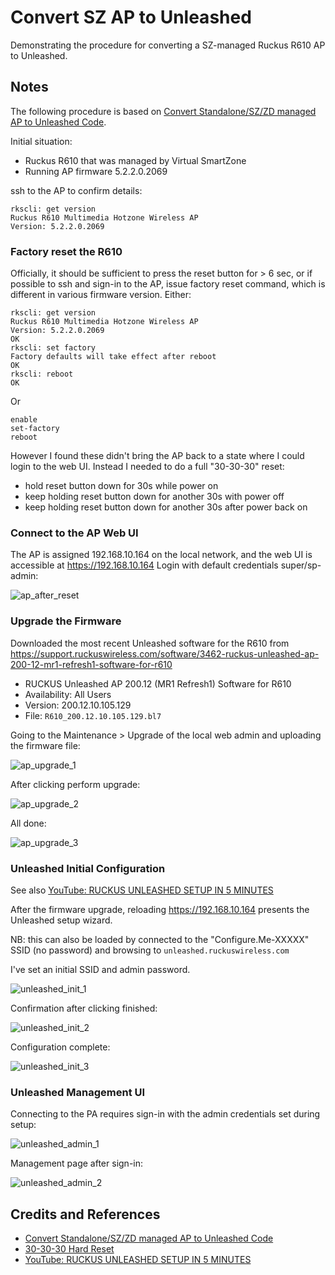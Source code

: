 # Convert SZ AP to Unleashed

Demonstrating the procedure for converting a SZ-managed Ruckus R610 AP to Unleashed.

## Notes

The following procedure is based on
[Convert Standalone/SZ/ZD managed AP to Unleashed Code](https://support.ruckuswireless.com/articles/000005720).

Initial situation:

* Ruckus R610 that was managed by Virtual SmartZone
* Running AP firmware 5.2.2.0.2069

ssh to the AP to confirm details:

    rkscli: get version
    Ruckus R610 Multimedia Hotzone Wireless AP
    Version: 5.2.2.0.2069

### Factory reset the R610

Officially, it should be sufficient to press the reset button for > 6 sec,
or if possible to ssh and sign-in to the AP, issue factory reset command, which is different in various firmware version. Either:

    rkscli: get version
    Ruckus R610 Multimedia Hotzone Wireless AP
    Version: 5.2.2.0.2069
    OK
    rkscli: set factory
    Factory defaults will take effect after reboot
    OK
    rkscli: reboot
    OK

Or

    enable
    set-factory
    reboot

However I found these didn't bring the AP back to a state where I could login to the web UI.
Instead I needed to do a full "30-30-30" reset:

* hold reset button down for 30s while power on
* keep holding reset button down for another 30s with power off
* keep holding reset button down for another 30s after power back on

### Connect to the AP Web UI

The AP is assigned 192.168.10.164 on the local network, and the web UI is accessible at <https://192.168.10.164>
Login with default credentials super/sp-admin:

![ap_after_reset](./assets/ap_after_reset.png)

### Upgrade the Firmware

Downloaded the most recent Unleashed software for the R610 from
<https://support.ruckuswireless.com/software/3462-ruckus-unleashed-ap-200-12-mr1-refresh1-software-for-r610>

* RUCKUS Unleashed AP 200.12 (MR1 Refresh1) Software for R610
* Availability: All Users
* Version: 200.12.10.105.129
* File: `R610_200.12.10.105.129.bl7`

Going to the Maintenance > Upgrade of the local web admin and uploading the firmware file:

![ap_upgrade_1](./assets/ap_upgrade_1.png)

After clicking perform upgrade:

![ap_upgrade_2](./assets/ap_upgrade_2.png)

All done:

![ap_upgrade_3](./assets/ap_upgrade_3.png)

### Unleashed Initial Configuration

See also [YouTube: RUCKUS UNLEASHED SETUP IN 5 MINUTES](https://www.youtube.com/watch?v=j8I5aVwMNMg)

After the firmware upgrade, reloading <https://192.168.10.164> presents the Unleashed setup wizard.

NB: this can also be loaded by connected to the "Configure.Me-XXXXX" SSID (no password)
and browsing to `unleashed.ruckuswireless.com`

I've set an initial SSID and admin password.

![unleashed_init_1](./assets/unleashed_init_1.png)

Confirmation after clicking finished:

![unleashed_init_2](./assets/unleashed_init_2.png)

Configuration complete:

![unleashed_init_3](./assets/unleashed_init_3.png)

### Unleashed Management UI

Connecting to the PA requires sign-in with the admin credentials set during setup:

![unleashed_admin_1](./assets/unleashed_admin_1.png)

Management page after sign-in:

![unleashed_admin_2](./assets/unleashed_admin_2.png)

## Credits and References

* [Convert Standalone/SZ/ZD managed AP to Unleashed Code](https://support.ruckuswireless.com/articles/000005720)
* [30-30-30 Hard Reset](https://www.lifewire.com/hard-reset-rule-for-routers-3971318)
* [YouTube: RUCKUS UNLEASHED SETUP IN 5 MINUTES](https://www.youtube.com/watch?v=j8I5aVwMNMg)
